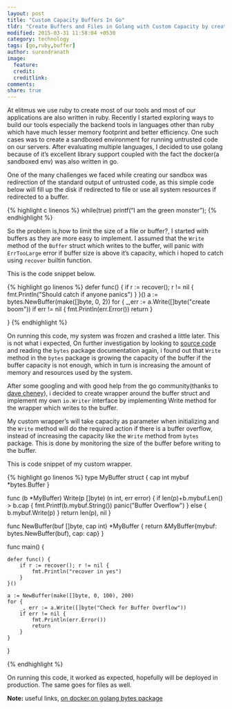 ```yaml
---
layout: post
title: "Custom Capacity Buffers In Go"
tldr: "Create Buffers and Files in Golang with Custom Capacity by creating wrapper over Buffer struct in Golang"
modified: 2015-03-31 11:58:04 +0530
category: technology
tags: [go,ruby,buffer]
author: surendranath
image:
  feature: 
  credit: 
  creditlink: 
comments: 
share: true
---
```



At elitmus we use ruby to create most of our tools and most of our applications  are also written in ruby. Recently I started exploring ways to build our tools especially the backend tools in languages other than ruby which have much lesser memory footprint and better efficiency. One such cases was to create a sandboxed environment for running  untrusted code on our servers. After evaluating multiple languages, I decided to use golang because of it’s excellent library support coupled with the fact the docker(a sandboxed env) was also written in go.

One of the many challenges we faced while creating our sandbox was  redirection of the standard output of untrusted code, as this simple code below will fill up the disk if redirected to file or use all system resources if redirected to a buffer.


{% highlight c linenos %}
while(true) printf(“I am the green monster”);
{% endhighlight %}

So the problem is,how to limit the size of a file or buffer?, I  started with   buffers  as they are more easy to implement.  I assumed that the `Write` method of the `Buffer` struct which writes to the buffer, will panic with `ErrTooLarge` error if buffer size is above it’s capacity, which i hoped to catch using `recover` builtin function.

This is the code snippet below.

{% highlight go linenos %}
   defer func() {
      if r := recover(); r != nil {
         fmt.Println("Should catch if anyone panics")
      }
   }()
  a := bytes.NewBuffer(make([]byte, 0, 2))
  for {
    _,err := a.Write([]byte("create boom"))
    if err != nil {
      fmt.Println(err.Error())
       return
    }

  }
{% endhighlight %}

On running this code, my system was frozen and crashed a little later. This is not what i expected, On further investigation by looking to [source code][2] and reading the `bytes` package documentation again, i found out that `Write` method in the `bytes` package is growing the capacity of the  buffer if the buffer capacity is not enough, which in turn is increasing the amount of memory and resources used by the system.


After some googling and with good help from the go community(thanks to [dave cheney][1]), i decided  to create wrapper around the buffer struct and implement my own `io.Writer` interface by implementing Write method for the wrapper which writes to the buffer.

My custom wrapper’s will take capacity as parameter when initializing and the `Write` method will do the required action if there is a buffer overflow, instead of increasing the capacity like the `Write` method from `bytes` package. This is done by monitoring the size of the buffer before writing to the buffer.


This is code snippet of my custom wrapper.

{% highlight go linenos %}
type MyBuffer struct {
    cap   int
    mybuf *bytes.Buffer
}

func (b *MyBuffer) Write(p []byte) (n int, err error) {
    if len(p)+b.mybuf.Len() > b.cap {
        fmt.Printf(b.mybuf.String())
        panic("Buffer Overflow")
    } else {
        b.mybuf.Write(p)
    }
    return len(p), nil
}

func NewBuffer(buf []byte, cap int) *MyBuffer {
    return &MyBuffer{mybuf: bytes.NewBuffer(buf), cap: cap}
}

func main() {

    defer func() {
        if r := recover(); r != nil {
            fmt.Println("recover in yes")
        }
    }()

    a := NewBuffer(make([]byte, 0, 100), 200)
    for {
        _, err := a.Write([]byte("Check for Buffer Overflow"))
        if err != nil {
            fmt.Println(err.Error())
            return
        }
    }
}


{% endhighlight %}

On running this code, it worked as expected, hopefully will be deployed in production.
The same goes for files as well.

**Note:** useful links, [on docker][3],[on golang bytes package][4]

[1]: https://github.com/davecheney
[2]: https://golang.org/src/bytes/buffer.go?s=4155:4206#L115
[3]: https://www.docker.com/
[4]: https://golang.org/pkg/bytes/
